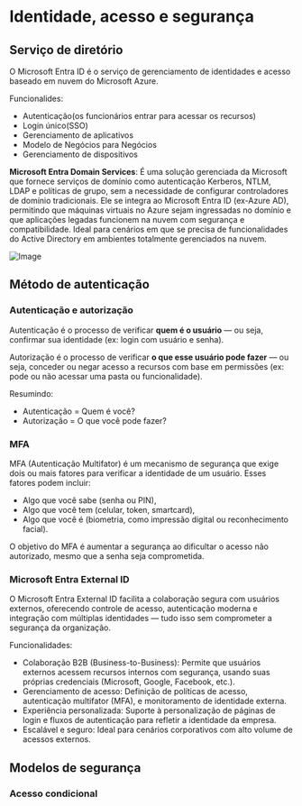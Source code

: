 # Identidade, acesso e segurança

## Serviço de diretório

O Microsoft Entra ID é o serviço de gerenciamento de identidades e acesso baseado em nuvem do Microsoft Azure.

Funcionalides:
* Autenticação(os funcionários entrar para acessar os recursos)
* Login único(SSO)
* Gerenciamento de aplicativos
* Modelo de Negócios para Negócios
* Gerenciamento de dispositivos

**Microsoft Entra Domain Services**: É uma solução gerenciada da Microsoft que fornece serviços de domínio como autenticação Kerberos, NTLM, LDAP e políticas de grupo, sem a necessidade de configurar controladores de domínio tradicionais. Ele se integra ao Microsoft Entra ID (ex-Azure AD), permitindo que máquinas virtuais no Azure sejam ingressadas no domínio e que aplicações legadas funcionem na nuvem com segurança e compatibilidade. Ideal para cenários em que se precisa de funcionalidades do Active Directory em ambientes totalmente gerenciados na nuvem.

![Image](https://github.com/user-attachments/assets/ef6aa4fb-6c4f-435a-b96c-6bbb87bc4028)

## Método de autenticação

### Autenticação e autorização

Autenticação é o processo de verificar **quem é o usuário** — ou seja, confirmar sua identidade (ex: login com usuário e senha).

Autorização é o processo de verificar **o que esse usuário pode fazer** — ou seja, conceder ou negar acesso a recursos com base em permissões (ex: pode ou não acessar uma pasta ou funcionalidade).

Resumindo:  
- Autenticação = Quem é você?
- Autorização = O que você pode fazer?

### MFA

MFA (Autenticação Multifator) é um mecanismo de segurança que exige dois ou mais fatores para verificar a identidade de um usuário. Esses fatores podem incluir:

* Algo que você sabe (senha ou PIN),
* Algo que você tem (celular, token, smartcard),
* Algo que você é (biometria, como impressão digital ou reconhecimento facial).

O objetivo do MFA é aumentar a segurança ao dificultar o acesso não autorizado, mesmo que a senha seja comprometida.

### Microsoft Entra External ID

O Microsoft Entra External ID facilita a colaboração segura com usuários externos, oferecendo controle de acesso, autenticação moderna e integração com múltiplas identidades — tudo isso sem comprometer a segurança da organização.

Funcionalidades:
* Colaboração B2B (Business-to-Business): Permite que usuários externos acessem recursos internos com segurança, usando suas próprias credenciais (Microsoft, Google, Facebook, etc.).
* Gerenciamento de acesso: Definição de políticas de acesso, autenticação multifator (MFA), e monitoramento de identidade externa.
* Experiência personalizada: Suporte à personalização de páginas de login e fluxos de autenticação para refletir a identidade da empresa.
* Escalável e seguro: Ideal para cenários corporativos com alto volume de acessos externos.

## Modelos de segurança

### Acesso condicional

